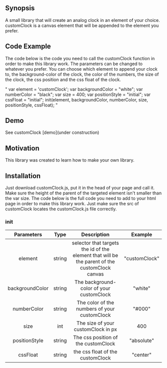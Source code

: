## Synopsis

A small library that will create an analog clock in an element of your choice. customClock is a canvas element that will be appended to the element you prefer.

## Code Example

The code below is the code you need to call the customClock function in order to make this library work. The parameters can be changed to whatever you prefer.
You can choose which element to append your clock to, the background-color of the clock, the color of the numbers, the size of the clock, the css position and the css float of the clock.

"
var element = 'customClock';
var backgroundColor = "white";
var numberColor = "black";
var size = 400;
var positionStyle = "initial";
var cssFloat = "initial";
init(element, backgroundColor, numberColor, size, positionStyle, cssFloat);
"

## Demo
See customClock [demo](under construction)

## Motivation

This library was created to learn how to make your own library.

## Installation

Just download customClock.js, put it in the head of your page and call it. Make sure the height of the parent of the targeted element isn't smaller than the var size. 
The code below is the full code you need to add to your html page in order to make this library work. Just make sure the src of customClock locates the customClock.js file correctly.


<script src="http://code.jquery.com/jquery-latest.min.js" type="text/javascript"></script>  
<script src="customClock.js"></script>
<script>
	var element = 'customClock';
	var backgroundColor = "white";
	var numberColor = "black";
	var size = 400;
	var positionStyle = "initial";
	var cssFloat = "initial";
    init(element, backgroundColor, numberColor, size, positionStyle, cssFloat);
</script>


### init

| Parameters   		| Type       | Description                                                              				      | Example        |
|:-----------------:|:----------:|:----------------------------------------------------------------------------------------------:|:--------------:|
| element      		| string     | selector that targets the id of the element that will be the parent of the customClock canvas  | "customClock"  |
| backgroundColor   | string     | The background-color of your customClock  					           					 	  | "white"        |
| numberColor   	| string     | The color of the numbers of your customClock  				            				 	  | "#000"         |
| size    			| int        | The size of your customClock in px  							            				 	  | 400            |
| positionStyle     | string     | The css position of the customClock  					                				 	  | "absolute"     |
| cssFloat    		| string     | the css float of the customClock						                    				 	  | "center"       |
